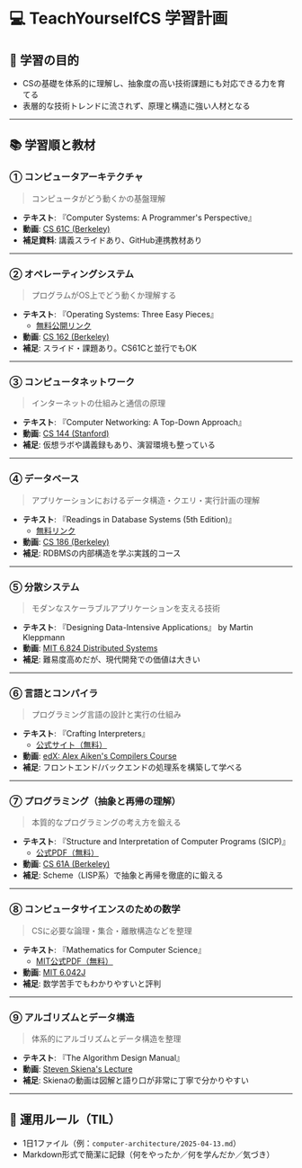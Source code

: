 # 💻 TeachYourselfCS 学習計画

## 🎯 学習の目的
- CSの基礎を体系的に理解し、抽象度の高い技術課題にも対応できる力を育てる
- 表層的な技術トレンドに流されず、原理と構造に強い人材となる

---

## 📚 学習順と教材

### ① コンピュータアーキテクチャ  
> コンピュータがどう動くかの基盤理解  
- **テキスト**: 『Computer Systems: A Programmer's Perspective』  
- **動画**: [CS 61C (Berkeley)](https://youtube.com/playlist?list=PL0j-r-omG7i0-mnsxN5T4UcVS1Di0isqf&si=E43zCUJjE73tLlBv)  
- **補足資料**: 講義スライドあり、GitHub連携教材あり

---

### ② オペレーティングシステム  
> プログラムがOS上でどう動くか理解する  
- **テキスト**: 『Operating Systems: Three Easy Pieces』  
  - [無料公開リンク](https://pages.cs.wisc.edu/~remzi/OSTEP/)  
- **動画**: [CS 162 (Berkeley)](https://cs162.org/)  
- **補足**: スライド・課題あり。CS61Cと並行でもOK

---

### ③ コンピュータネットワーク  
> インターネットの仕組みと通信の原理  
- **テキスト**: 『Computer Networking: A Top-Down Approach』  
- **動画**: [CS 144 (Stanford)](https://cs144.github.io/)  
- **補足**: 仮想ラボや講義録もあり、演習環境も整っている

---

### ④ データベース  
> アプリケーションにおけるデータ構造・クエリ・実行計画の理解  
- **テキスト**: 『Readings in Database Systems (5th Edition)』  
  - [無料リンク](http://www.redbook.io/)  
- **動画**: [CS 186 (Berkeley)](https://dsf.berkeley.edu/cs186/fa21/)  
- **補足**: RDBMSの内部構造を学ぶ実践的コース

---

### ⑤ 分散システム  
> モダンなスケーラブルアプリケーションを支える技術  
- **テキスト**: 『Designing Data-Intensive Applications』 by Martin Kleppmann  
- **動画**: [MIT 6.824 Distributed Systems](https://pdos.csail.mit.edu/6.824/)  
- **補足**: 難易度高めだが、現代開発での価値は大きい

---

### ⑥ 言語とコンパイラ  
> プログラミング言語の設計と実行の仕組み  
- **テキスト**: 『Crafting Interpreters』  
  - [公式サイト（無料）](https://craftinginterpreters.com/)  
- **動画**: [edX: Alex Aiken's Compilers Course](https://online.stanford.edu/courses/soe-ycscs1-compilers)  
- **補足**: フロントエンド/バックエンドの処理系を構築して学べる

---

### ⑦ プログラミング（抽象と再帰の理解）  
> 本質的なプログラミングの考え方を鍛える  
- **テキスト**: 『Structure and Interpretation of Computer Programs (SICP)』  
  - [公式PDF（無料）](https://mitpress.mit.edu/sites/default/files/sicp/index.html)  
- **動画**: [CS 61A (Berkeley)](https://cs61a.org/)  
- **補足**: Scheme（LISP系）で抽象と再帰を徹底的に鍛える

---

### ⑧ コンピュータサイエンスのための数学  
> CSに必要な論理・集合・離散構造などを整理  
- **テキスト**: 『Mathematics for Computer Science』  
  - [MIT公式PDF（無料）](https://ocw.mit.edu/courses/electrical-engineering-and-computer-science/6-042j-mathematics-for-computer-science-fall-2005/readings/)  
- **動画**: [MIT 6.042J](https://ocw.mit.edu/courses/electrical-engineering-and-computer-science/6-042j-mathematics-for-computer-science-fall-2010/)  
- **補足**: 数学苦手でもわかりやすいと評判

---

### ⑨ アルゴリズムとデータ構造  
> 体系的にアルゴリズムとデータ構造を整理  
- **テキスト**: 『The Algorithm Design Manual』  
- **動画**: [Steven Skiena's Lecture](https://www.youtube.com/playlist?list=PL2B4EEwhKD-NbwZ4ezj7gyc_3yNrojKM9)  
- **補足**: Skienaの動画は図解と語り口が非常に丁寧で分かりやすい

---

## 🔁 運用ルール（TIL）

- 1日1ファイル（例：`computer-architecture/2025-04-13.md`）
- Markdown形式で簡潔に記録（何をやったか／何を学んだか／気づき）
